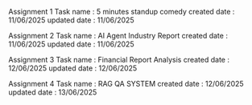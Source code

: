 Assignment 1
Task name    : 5 minutes standup comedy
created date : 11/06/2025
updated date : 11/06/2025

Assignment 2
Task name    : AI Agent Industry Report 
created date : 11/06/2025
updated date : 11/06/2025

Assignment 3
Task name    : Financial Report Analysis
created date : 12/06/2025
updated date : 12/06/2025

Assignment 4
Task name    : RAG QA SYSTEM
created date : 12/06/2025
updated date : 13/06/2025
